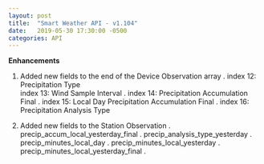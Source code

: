 ```yaml
---
layout: post
title:  "Smart Weather API - v1.104"
date:   2019-05-30 17:30:00 -0500
categories: API
---
```


**Enhancements**
1. Added new fields to the end of the Device Observation array . 
 index 12: Precipitation Type  
 index 13: Wind Sample Interval . 
 index 14: Precipitation Accumulation Final . 
 index 15: Local Day Precipitation Accumulation Final . 
 index 16: Precipitation Analysis Type  

2. Added new fields to the Station Observation . 
 precip_accum_local_yesterday_final . 
 precip_analysis_type_yesterday . 
 precip_minutes_local_day . 
 precip_minutes_local_yesterday . 
 precip_minutes_local_yesterday_final . 
